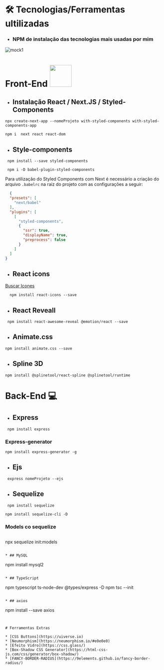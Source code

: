 # 🛠️ Tecnologias/Ferramentas ultilizadas
* ### NPM  de instalação das tecnologias mais usadas por mim 

![mock1](https://user-images.githubusercontent.com/71772559/113493479-eceeda80-94b5-11eb-94ea-59e50e56a31f.png)

# Front-End <img src="https://github.com/rafaballerini/ReactHooks/blob/master/public/React.svg.png?raw=true" width="70px" >


* ## Instalação React / Next.JS / Styled-Components
```
npx create-next-app --nomeProjeto with-styled-components with-styled-components-app
```

```
npm i  next react react-dom    
```
* ## Style-components
```
 npm install --save styled-components
```
```
 npm i -D babel-plugin-styled-components
```

 Para utilizaçâo do Styled Components com Next é necessário a criação do arquivo `.babelrc` na raiz do projeto com as configurações a seguir:  


```.json
  {
  "presets": [
    "next/babel"
  ],
  "plugins": [
    [
      "styled-components",
      {
        "ssr": true,
        "displayName": true,
        "preprocess": false
      }
    ]
  ]
}
```

* ## React icons
[Buscar Icones](https://react-icons.github.io/react-icons/)
```
  npm install react-icons --save 
```
* ## React Reveall
```
 npm install react-awesome-reveal @emotion/react --save
```
* ## Animate.css
```
npm install animate.css --save 
```
* ## Spline 3D
```
npm install @splinetool/react-spline @splinetool/runtime
```

# Back-End 💻
* ## Express
```
 npm install express   
```
 ### Express-generator
```
npm install express-generator -g
```
* ## Ejs
```
 express nomeProjeto --ejs   
```

* ## Sequelize
```
 npm install sequelize
```
```
npm install sequelize-cli -D
```
### Models co sequelize
```
```
npx sequelize init:models
```

* ## MySQL 
```
npm install mysql2
```

* ## TypeScript
```
npm typescript ts-node-dev @types/express -D 
 npm tsc --init 
```

* ## axios
```
 npm install --save axios   
```


# Ferramentas Extras

* [CSS Buttons](https://uiverse.io)
* [Neumorphism](https://neumorphism.io/#e0e0e0)
* [Efeito Vidro](https://css.glass/)
* [Box-Shadow CSS Generator](https://html-css-js.com/css/generator/box-shadow/)
* [FANCY-BORDER-RADIUS](https://9elements.github.io/fancy-border-radius/)

